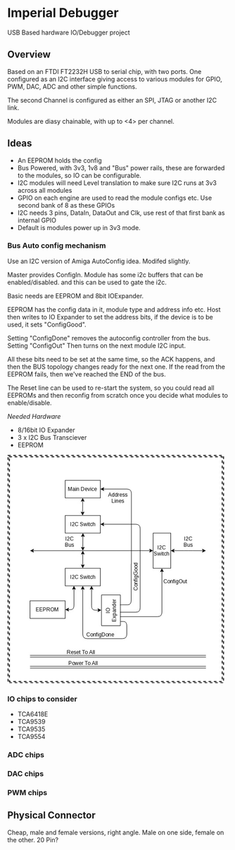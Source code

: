 # Imperial Debugger #

USB Based hardware IO/Debugger project

## Overview ##

Based on an FTDI FT2232H USB to serial chip, with two ports. One configured as an I2C interface giving access to various modules for
GPIO, PWM, DAC, ADC and other simple functions.

The second Channel is configured as either an SPI, JTAG or another I2C link.

Modules are diasy chainable, with up to <4> per channel.

## Ideas ##

 * An EEPROM holds the config
 * Bus Powered, with 3v3, 1v8 and "Bus" power rails, these are forwarded to the modules, so IO can be configurable.
 * I2C modules will need Level translation to make sure I2C runs at 3v3 across all modules
 * GPIO on each engine are used to read the module configs etc. Use second bank of 8 as these GPIOs
 * I2C needs 3 pins, DataIn, DataOut and Clk, use rest of that first bank as internal GPIO
 * Default is modules power up in 3v3 mode. 
 
### Bus Auto config mechanism ###
 
 Use an I2C version of Amiga AutoConfig idea. Modifed slightly.
 
Master provides ConfigIn. Module has some i2c buffers that can be enabled/disabled. and this can be used to gate the i2c.

Basic needs are EEPROM and 8bit IOExpander.

 EEPROM has the config data in it, module type and address info etc. Host then writes 
to IO Expander to set the address bits, if the device is to be used, it sets "ConfigGood". 

 Setting "ConfigDone" removes the autoconfig controller from the bus.
 Setting "ConfigOut" Then turns on the next module I2C input.

 All these bits need to be set at the same time, so the ACK happens, and then the BUS topology changes ready for the next one. If the read from the EEPROM fails, then we've reached the END of the bus. 

 The Reset line can be used to re-start the system, so you could read all EEPROMs and then reconfig from scratch once you decide what modules to enable/disable.

*Needed Hardware*
   * 8/16bit IO Expander
   * 3 x I2C Bus Transciever
   * EEPROM

![i2c_Config.jpg](i2c_Config.jpg)

### IO chips to consider ###

 * TCA6418E
 * TCA9539
 * TCA9535
 * TCA9554
 
### ADC chips ###
 
### DAC chips ###
 
### PWM chips ###
 
## Physical Connector ##
 
 Cheap, male and female versions, right angle. Male on one side, female on the other.
 20 Pin?
 
 
